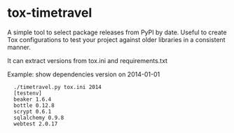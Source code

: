 # tox-timetravel
A simple tool to select package releases from PyPI by date.
Useful to create Tox configurations to test your project against older libraries in a consistent manner.

It can extract versions from tox.ini and requirements.txt

Example: show dependencies version on 2014-01-01
```
  ./timetravel.py tox.ini 2014   
  [testenv]
  beaker 1.6.4
  bottle 0.12.8
  scrypt 0.6.1
  sqlalchemy 0.9.8
  webtest 2.0.17
```
